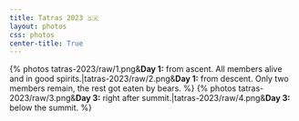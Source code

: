 ```yaml
---
title: Tatras 2023 🇸🇰
layout: photos
css: photos
center-title: True
---
```


<div class='photo-section'>
{% photos tatras-2023/raw/1.png&<strong>Day 1:</strong> from ascent. All members alive and in good spirits.|tatras-2023/raw/2.png&<strong>Day 1:</strong> from descent. Only two members remain, the rest got eaten by bears. %}
{% photos tatras-2023/raw/3.png&<strong>Day 3:</strong> right after summit.|tatras-2023/raw/4.png&<strong>Day 3:</strong> below the summit. %}
</div>
